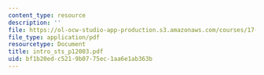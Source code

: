 ```yaml
---
content_type: resource
description: ''
file: https://ol-ocw-studio-app-production.s3.amazonaws.com/courses/17-872-quantitative-research-in-political-science-and-public-policy-spring-2004/bf1b20edc5219b0775ec1aa6e1ab363b_intro_sts_p12003.pdf
file_type: application/pdf
resourcetype: Document
title: intro_sts_p12003.pdf
uid: bf1b20ed-c521-9b07-75ec-1aa6e1ab363b
---
```

